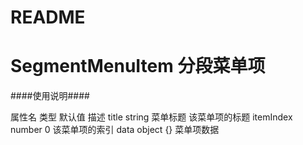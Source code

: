 # README
# SegmentMenuItem 分段菜单项

####使用说明####

   属性名           类型                            默认值          描述
   title           string                         菜单标题        该菜单项的标题
   itemIndex       number                         0              该菜单项的索引
   data	          object                         {}             菜单项数据
